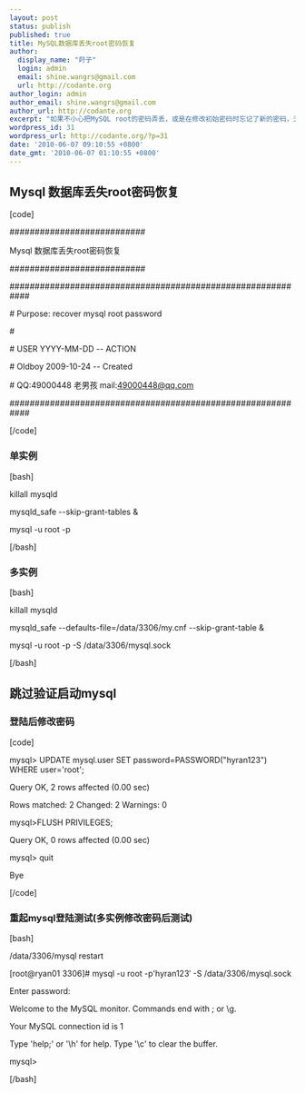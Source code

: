 ```yaml
---
layout: post
status: publish
published: true
title: MySQL数据库丢失root密码恢复
author:
  display_name: "莳子"
  login: admin
  email: shine.wangrs@gmail.com
  url: http://codante.org
author_login: admin
author_email: shine.wangrs@gmail.com
author_url: http://codante.org
excerpt: "如果不小心把MySQL root的密码弄丢，或是在修改初始密码时忘记了新的密码，无需重装MySQL，下面就是具体的解决方案。"
wordpress_id: 31
wordpress_url: http://codante.org/?p=31
date: '2010-06-07 09:10:55 +0800'
date_gmt: '2010-06-07 01:10:55 +0800'
---
```



## Mysql 数据库丢失root密码恢复

[code]  

\#\#\#\#\#\#\#\#\#\#\#\#\#\#\#\#\#\#\#\#\#\#\#\#\#\#\#  

Mysql 数据库丢失root密码恢复  

\#\#\#\#\#\#\#\#\#\#\#\#\#\#\#\#\#\#\#\#\#\#\#\#\#\#\#

\#\#\#\#\#\#\#\#\#\#\#\#\#\#\#\#\#\#\#\#\#\#\#\#\#\#\#\#\#\#\#\#\#\#\#\#\#\#\#\#\#\#\#\#\#\#\#\#\#\#\#\#\#\#\#\#\#\#\#\#  

\# Purpose: recover mysql root password  

\#  

\# USER          YYYY-MM-DD -- ACTION  

\# Oldboy        2009-10-24 -- Created  

\# QQ:49000448   老男孩       mail:49000448@qq.com  

\#\#\#\#\#\#\#\#\#\#\#\#\#\#\#\#\#\#\#\#\#\#\#\#\#\#\#\#\#\#\#\#\#\#\#\#\#\#\#\#\#\#\#\#\#\#\#\#\#\#\#\#\#\#\#\#\#\#\#\#  

[/code]

### 单实例

[bash]  

killall mysqld  

mysqld_safe --skip-grant-tables &  

mysql -u root -p  

[/bash]

### 多实例

[bash]  

killall mysqld  

mysqld_safe --defaults-file=/data/3306/my.cnf  --skip-grant-table &  

mysql -u root -p -S /data/3306/mysql.sock  

[/bash]

## 跳过验证启动mysql

### 登陆后修改密码

[code]  

mysql&gt; UPDATE mysql.user SET password=PASSWORD("hyran123") WHERE user='root';  

Query OK, 2 rows affected (0.00 sec)  

Rows matched: 2  Changed: 2  Warnings: 0  

mysql&gt;FLUSH PRIVILEGES;  

Query OK, 0 rows affected (0.00 sec)  

mysql&gt; quit  

Bye  

[/code]

### 重起mysql登陆测试(多实例修改密码后测试)

[bash]  

/data/3306/mysql restart  

[root@ryan01 3306]\# mysql -u root -p'hyran123′ -S /data/3306/mysql.sock  

Enter password:  

Welcome to the MySQL monitor.  Commands end with ; or \g.  

Your MySQL connection id is 1  

Type 'help;' or '\h' for help. Type '\c' to clear the buffer.  

mysql&gt;  

[/bash]